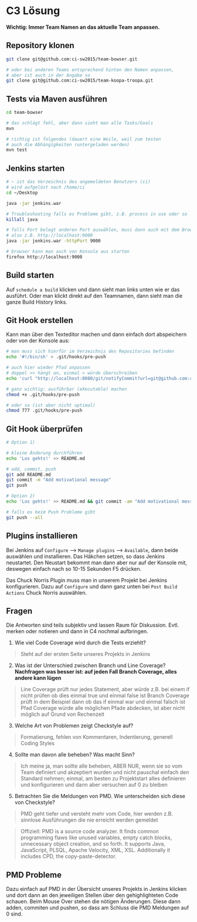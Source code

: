 # C3 Lösung

**Wichtig: Immer Team Namen an das aktuelle Team anpassen.**

## Repository klonen

```bash
git clone git@github.com:ci-sw2015/team-bowser.git

# oder bei anderen Teams entsprechend hinten den Namen anpassen, 
# aber ist auch in der Angabe so
git clone git@github.com:ci-sw2015/team-koopa-troopa.git
```

## Tests via Maven ausführen

```bash
cd team-bowser

# das schlägt fehl, aber dann sieht man alle Tasks/Goals
mvn

# richtig ist folgendes (dauert eine Weile, weil zum testen 
# auch die Abhängigkeiten runtergeladen werden)
mvn test
```

## Jenkins starten

```bash
# ~ ist das Verzeichnis des angemeldeten Benutzers (ci)
# wird aufgelöst nach /home/ci
cd ~/Desktop

java -jar jenkins.war

# Troubleshooting falls es Probleme gibt, z.B. process in use oder so
killall java

# falls Port belegt anderen Port auswählen, muss dann auch mit dem Browser stimmen
# also z.B. http://localhost:9000
java -jar jenkins.war -httpPort 9000

# browser kann man auch von Konsole aus starten
firefox http://localhost:9000
```

## Build starten

Auf `schedule a build` klicken und dann sieht man links unten wie er das ausführt. Oder man klickt direkt auf den Teamnamen, dann sieht man die ganze Build History links.

## Git Hook erstellen

Kann man über den Texteditor machen und dann einfach dort abspeichern oder von der Konsole aus:

```bash
# man muss sich hierfür im Verzeichnis des Repositories befinden 
echo '#!/bin/sh' > .git/hooks/pre-push

# auch hier wieder Pfad anpassen
# doppel >> hängt an, einmal > würde überschreiben
echo 'curl "http://localhost:8080/git/notifyCommit?url=git@github.com:ci-sw2015/team-bowser.git"' >> .git/hooks/pre-push

# ganz wichtig: ausführbar (eXecutable) machen
chmod +x .git/hooks/pre-push

# oder so (ist aber nicht optimal)
chmod 777 .git/hooks/pre-push
```

## Git Hook überprüfen

```bash
# Option 1)

# kleine Änderung durchführen
echo 'Los gehts!' >> README.md

# add, commit, push
git add README.md
git commit -m "Add motivational message"
git push

# Option 2)
echo 'Los gehts!' >> README.md && git commit -am "Add motivational message" && git push

# falls es beim Push Probleme gibt
git push --all
```

## Plugins installieren

Bei Jenkins auf `Configure` --> `Manage plugins` --> `Available`, dann beide auswählen und installieren. Das Häkchen setzen, so dass Jenkins neustartet. Den Neustart bekommt man dann aber nur auf der Konsole mit, deswegen einfach nach so 10-15 Sekunden F5 drücken.

Das Chuck Norris Plugin muss man in unserem Projekt bei Jenkins konfigurieren. Dazu auf `Configure` und dann ganz unten bei `Post Build Actions` Chuck Norris auswählen.
 
## Fragen

Die Antworten sind teils subjektiv und lassen Raum für Diskussion. Evtl. merken oder notieren und dann in C4 nochmal aufbringen.

1. Wie viel Code Coverage wird durch die Tests erziehlt?

> Steht auf der ersten Seite unseres Projekts in Jenkins

2. Was ist der Unterschied zwischen Branch und Line Coverage?
**Nachfragen was besser ist: auf jeden Fall Branch Coverage, alles andere kann lügen**

> Line Coverage prüft nur jedes Statement, aber würde z.B. bei einem if nicht prüfen ob dies einmal true und einmal false ist
> Branch Coverage prüft in dem Beispiel dann ob das if einmal war und einmal falsch ist
> Pfad Coverage würde alle möglichen Pfade abdecken, ist aber nicht möglich auf Grund von Rechenzeit

3. Welche Art von Problemen zeigt Checkstyle auf?

> Formatierung, fehlen von Kommentaren, Indentierung, generell Coding Styles

4. Sollte man davon alle beheben? Was macht Sinn?

> Ich meine ja, man sollte alle beheben, ABER NUR, wenn sie so vom Team definiert und akzeptiert wurden und nicht pauschal einfach den Standard nehmen; einmal, am besten zu Projektstart alles definieren und konfigurieren und dann aber versuchen auf 0 zu bleiben

5. Betrachten Sie die Meldungen von PMD. Wie unterscheiden sich diese von Checkstyle?

> PMD geht tiefer und versteht mehr vom Code, hier werden z.B. sinnlose Ausführungen die nie erreicht werden gemeldet

> Offiziell: PMD is a source code analyzer. It finds common programming flaws like unused variables, empty catch blocks, unnecessary object creation, and so forth. It supports Java, JavaScript, PLSQL, Apache Velocity, XML, XSL. 
Additionally it includes CPD, the copy-paste-detector.

## PMD Probleme

Dazu einfach auf PMD in der Übersicht unseres Projekts in Jenkins klicken und dort dann an den jeweiligen Stellen über den gehighlighteten Code schauen. Beim Mouse Over stehen die nötigen Änderungen. Diese dann adden, commiten und pushen, so dass am Schluss die PMD Meldungen auf 0 sind.